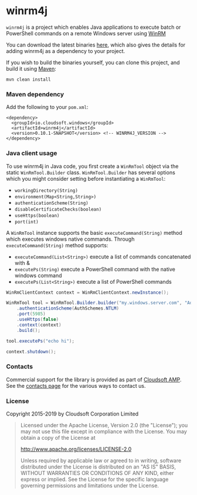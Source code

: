 # winrm4j

`winrm4j` is a project which enables Java applications to execute batch or PowerShell commands on a remote Windows server 
using [WinRM](https://msdn.microsoft.com/en-us/library/aa384426(v=vs.85).aspx)

You can download the latest binaries [here](http://mvnrepository.com/artifact/io.cloudsoft.windows/winrm4j), which also gives the details
for adding winrm4j as a dependency to your project.

If you wish to build the binaries yourself, you can clone this project, and build it using [Maven](https://maven.apache.org/):

`mvn clean install`


### Maven dependency

Add the following to your `pom.xml`:

```
<dependency>
  <groupId>io.cloudsoft.windows</groupId>
  <artifactId>winrm4j</artifactId>
  <version>0.10.1-SNAPSHOT</version> <!-- WINRM4J_VERSION -->
</dependency>
```

### Java client usage

To use winrm4j in Java code, you first create a `WinRmTool` object via the static `WinRmTool.Builder` class.
`WinRmTool.Builder` has several options which you might consider setting before instantiating a `WinRmTool`:

* `workingDirectory(String)`
* `environment(Map<String,String>)`
* `authenticationScheme(String)`
* `disableCertificateChecks(boolean)`
* `useHttps(boolean)`
* `port(int)`

A `WinRmTool` instance supports the basic `executeCommand(String)` method which executes windows native commands.
Through `executeCommand(String)` method supports:

* `executeCommand(List<String>)` execute a list of commands concatenated with &
* `executePs(String)` execute a PowerShell command with the native windows command
* `executePs(List<String>)` execute a list of PowerShell commands

``` java
WinRmClientContext context = WinRmClientContext.newInstance();

WinRmTool tool = WinRmTool.Builder.builder("my.windows.server.com", "Administrator", "pa55w0rd!")
    .authenticationScheme(AuthSchemes.NTLM)
    .port(5985)
    .useHttps(false)
    .context(context)
    .build();

tool.executePs("echo hi");

context.shutdown();
```

### Contacts

Commercial support for the library is provided as part of [Cloudsoft AMP](https://cloudsoft.io/products/). See the [contacts page](https://cloudsoft.io/support) for the various ways to contact us.

### License

Copyright 2015-2019 by Cloudsoft Corporation Limited

> Licensed under the Apache License, Version 2.0 (the "License");
> you may not use this file except in compliance with the License.
> You may obtain a copy of the License at
> 
> http://www.apache.org/licenses/LICENSE-2.0
> 
> Unless required by applicable law or agreed to in writing, software
> distributed under the License is distributed on an "AS IS" BASIS,
> WITHOUT WARRANTIES OR CONDITIONS OF ANY KIND, either express or implied.
> See the License for the specific language governing permissions and
> limitations under the License.
